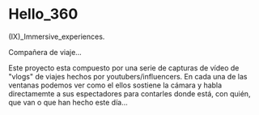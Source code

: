 # Hello_360

(IX)_Immersive_experiences.

Compañera de viaje... 

Este proyecto esta compuesto por una serie de capturas de vídeo de "vlogs" de viajes hechos por youtubers/influencers. En cada una de las ventanas podemos ver como el ellos sostiene la cámara y habla directamemte a sus espectadores para contarles donde está, con quién, que van o que han hecho este día... 

